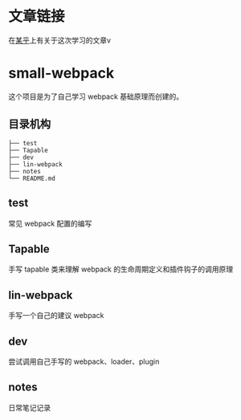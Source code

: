 # 文章链接

在[某乎](https://www.zhihu.com/people/lin-chu-ran-14/posts)上有关于这次学习的文章v

# small-webpack

这个项目是为了自己学习 webpack 基础原理而创建的。

## 目录机构

```text
├── test
├── Tapable
├── dev
├── lin-webpack
├── notes
└── README.md
```

## test

常见 webpack 配置的编写

## Tapable

手写 tapable 类来理解 webpack 的生命周期定义和插件钩子的调用原理

## lin-webpack

手写一个自己的建议 webpack

## dev

尝试调用自己手写的 webpack、loader、plugin

## notes

日常笔记记录
